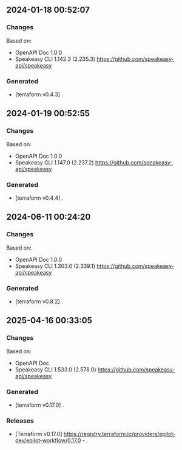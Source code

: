 

## 2024-01-18 00:52:07
### Changes
Based on:
- OpenAPI Doc 1.0.0 
- Speakeasy CLI 1.142.3 (2.235.3) https://github.com/speakeasy-api/speakeasy
### Generated
- [terraform v0.4.3] .

## 2024-01-19 00:52:55
### Changes
Based on:
- OpenAPI Doc 1.0.0 
- Speakeasy CLI 1.147.0 (2.237.2) https://github.com/speakeasy-api/speakeasy
### Generated
- [terraform v0.4.4] .

## 2024-06-11 00:24:20
### Changes
Based on:
- OpenAPI Doc 1.0.0 
- Speakeasy CLI 1.303.0 (2.339.1) https://github.com/speakeasy-api/speakeasy
### Generated
- [terraform v0.8.2] .

## 2025-04-16 00:33:05
### Changes
Based on:
- OpenAPI Doc  
- Speakeasy CLI 1.533.0 (2.578.0) https://github.com/speakeasy-api/speakeasy
### Generated
- [terraform v0.17.0] .
### Releases
- [Terraform v0.17.0] https://registry.terraform.io/providers/epilot-dev/epilot-workflow/0.17.0 - .